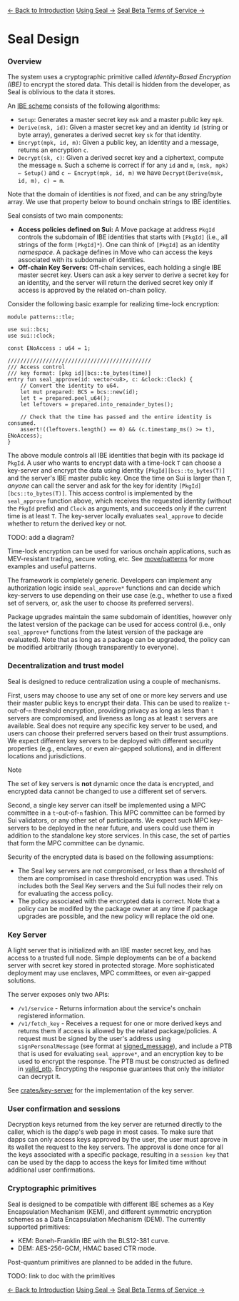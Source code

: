 [<- Back to Introduction](README.md)
[Using Seal ->](UsingSeal.md)
[Seal Beta Terms of Service ->](TermsOfService.md)

# Seal Design

### Overview

The system uses a cryptographic primitive called *Identity-Based Encryption (IBE)* to encrypt the stored data. This detail is hidden from the developer, as Seal is oblivious to the data it stores.

An [IBE scheme](https://en.wikipedia.org/wiki/Identity-based_encryption) consists of the following algorithms:
- `Setup`: Generates a master secret key `msk` and a master public key `mpk`.
- `Derive(msk, id)`: Given a master secret key and an identity `id` (string or byte array), generates a derived secret key `sk` for that identity.
- `Encrypt(mpk, id, m)`: Given a public key, an identity and a message, returns an encryption `c`.
- `Decrypt(sk, c)`: Given  a derived secret key and a ciphertext, compute the message `m`.
Such a scheme is correct if for any `id` and `m`, `(msk, mpk) ← Setup()` and `c ← Encrypt(mpk, id, m)` we have `Decrypt(Derive(msk, id, m), c) = m`.

Note that the domain of identities is *not* fixed, and can be any string/byte array.
We use that property below to bound onchain strings to IBE identities.

Seal consists of two main components:
- **Access policies defined on Sui:** A Move package at address `PkgId` controls the subdomain of IBE identities that starts with `[PkgId]` (i.e., all strings of the form `[PkgId]*`). One can think of `[PkgId]` as an identity *namespace*. A package defines in Move who can access the keys associated with its subdomain of identities.
- **Off-chain Key Servers:** Off-chain services, each holding a single IBE master secret key. Users can ask a key server to derive a secret key for an identity, and the server will return the derived secret key only if access is approved by the related on-chain policy.

Consider the following basic example for realizing time-lock encryption:
```move
module patterns::tle;

use sui::bcs;
use sui::clock;

const ENoAccess : u64 = 1;

/////////////////////////////////////////////
/// Access control
/// key format: [pkg id][bcs::to_bytes(time)]
entry fun seal_approve(id: vector<u8>, c: &clock::Clock) {
    // Convert the identity to u64.
    let mut prepared: BCS = bcs::new(id);
    let t = prepared.peel_u64();
    let leftovers = prepared.into_remainder_bytes();

    // Check that the time has passed and the entire identity is consumed.
    assert!((leftovers.length() == 0) && (c.timestamp_ms() >= t), ENoAccess);
}
```

The above module controls all IBE identities that begin with its package id `PkgId`. A user who wants to encrypt data with a time-lock `T` can choose a key-server and encrypt the data using identity `[PkgId][bcs::to_bytes(T)]` and the server's IBE master public key. Once the time on Sui is larger than `T`, *anyone* can call the server and ask for the key for identity `[PkgId][bcs::to_bytes(T)]`. This access control is implemented by the `seal_approve` function above, which receives the requested identity (without the `PkgId` prefix) and `Clock` as arguments, and succeeds only if the current time is at least `T`. The key-server locally evaluates `seal_approve` to decide whether to return the derived key or not.

TODO: add a diagram?

Time-lock encryption can be used for various onchain applications, such as MEV-resistant trading, secure voting, etc.
See [move/patterns](./move/patterns) for more examples and useful patterns.

The framework is completely generic. Developers can implement any authorization logic inside `seal_approve*` functions and can decide which key-servers to use depending on their use case (e.g., whether to use a fixed set of servers, or, ask the user to choose its preferred servers).

Package upgrades maintain the same subdomain of identities, however only the latest version of the package can be used
for access control (i.e., only `seal_approve*` functions from the latest version of the package are evaluated). Note that as long as a package can be upgraded, the policy can be modified arbitrarily (though transparently to everyone).

### Decentralization and trust model

Seal is designed to reduce centralization using a couple of mechanisms.

First, users may choose to use any set of one or more key servers and use their master public keys to encrypt their data. This can be used to realize `t`-out-of-`n` threshold encryption, providing privacy as long as less than `t` servers are compromised, and liveness as long as at least `t` servers are available. Seal does not require any specific key server to be used, and users can choose their preferred servers based on their trust assumptions. We expect different key servers to be deployed with different security properties (e.g., enclaves, or even air-gapped solutions), and in different locations and jurisdictions.

> [!NOTE]
> The set of key servers is **not** dynamic once the data is encrypted, and encrypted data cannot be changed to use a different set of servers.

Second, a single key server can itself be implemented using a MPC committee in a `t`-out-of-`n` fashion. This MPC committee can be formed by Sui validators, or any other set of participants. We expect such MPC key-servers to be deployed in the near future, and users could use them in addition to the standalone key store services. In this case, the set of parties that form the MPC committee can be dynamic.

Security of the encrypted data is based on the following assumptions:
- The Seal key servers are not compromised, or less than a threshold of them are compromised in case threshold encryption was used. This includes both the Seal Key servers and the Sui full nodes their rely on for evaluating the access policy.
- The policy associated with the encrypted data is correct. Note that a policy can be modifed by the package owner at any time if package upgrades are possible, and the new policy will replace the old one.

### Key Server
A light server that is initialized with an IBE master secret key, and has access to a trusted full node. Simple deployments can be of a backend server with secret key stored in protected storage. More sophisticated deployment may use enclaves, MPC committees, or even air-gapped solutions.

The server exposes only two APIs:
- `/v1/service` - Returns information about the service's onchain registered information.
- `/v1/fetch_key` - Receives a request for one or more derived keys and returns them if access is allowed by the related package/policies.
A request must be signed by the user's address using `signPersonalMessage` (see format at [signed_message](crates/key-server/src/signed_message.rs)), and include a PTB that is used for evaluating `seal_approve*`, and an encryption key to be used to encrypt the response. 
The PTB must be constructed as defined in [valid_ptb](./crates/key-server/src/valid_ptb.rs).
Encrypting the response guarantees that only the initiator can decrypt it.

See [crates/key-server](crates/key-server/src/server.rs) for the implementation of the key server.

### User confirmation and sessions
Decryption keys returned from the key server are returned directly to the caller, which is the dapp's web page in most cases.
To make sure that dapps can only access keys approved by the user, the user must aprove in its wallet the request to the key servers. The approval is done once for all the keys associated with a specific package, resulting in a `session key` that can be used by the dapp to access the keys for limited time without additional user confirmations.

### Cryptographic primitives
Seal is designed to be compatible with different IBE schemes as a Key Encapsulation Mechanism (KEM), and different symmetric encryption schemes as a Data Encapsulation Mechanism (DEM).
The currently supported primitives:
- KEM: Boneh-Franklin IBE with the BLS12-381 curve.
- DEM: AES-256-GCM, HMAC based CTR mode.

Post-quantum primitives are planned to be added in the future.

TODO: link to doc with the primitives

[<- Back to Introduction](README.md)
[Using Seal ->](UsingSeal.md)
[Seal Beta Terms of Service ->](TermsOfService.md)
